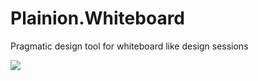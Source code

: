 # Plainion.Whiteboard

Pragmatic design tool for whiteboard like design sessions


![](https://github.com/ronin4net/Plainion.Whiteboard/wiki/Screenshots/Overview.png)

